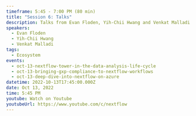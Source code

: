 ```yaml
---
timeframe: 5:45 - 7:00 PM (80 min)
title: "Session 6: Talks"
description: Talks from Evan Floden, Yih-Chii Hwang and Venkat Malladi.
speakers:
  - Evan Floden
  - Yih-Chii Hwang
  - Venkat Malladi
tags:
  - Ecosystem
events:
  - oct-13-nextflow-tower-in-the-data-analysis-life-cycle
  - oct-13-bringing-gxp-compliance-to-nextflow-workflows
  - oct-13-deep-dive-into-nextflow-on-azure
datetime: 2022-10-13T17:45:00.000Z
date: Oct 13, 2022
time: 5:45 PM
youtube: Watch on Youtube
youtubeUrl: https://www.youtube.com/c/nextflow
---
```


